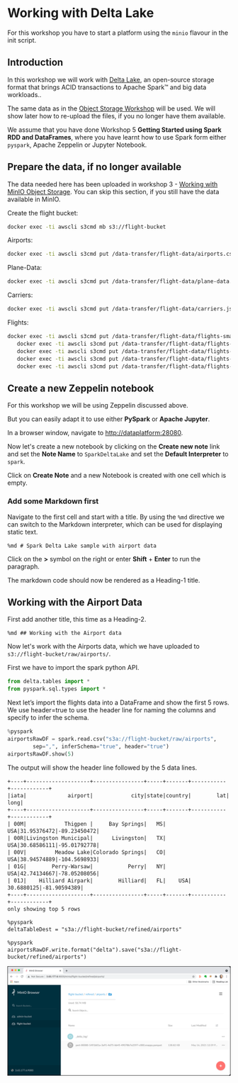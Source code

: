 # Working with Delta Lake

For this workshop you have to start a platform using the `minio` flavour in the init script.

## Introduction

In this workshop we will work with [Delta Lake](https://delta.io/), an open-source storage format that brings ACID transactions to Apache Spark™ and big data workloads.. 

The same data as in the [Object Storage Workshop](../03-object-storage/README.md) will be used. We will show later how to re-upload the files, if you no longer have them available.

We assume that you have done Workshop 5 **Getting Started using Spark RDD and DataFrames**, where you have learnt how to use Spark form either `pyspark`, Apache Zeppelin or Jupyter Notebook. 
 
## Prepare the data, if no longer available

The data needed here has been uploaded in workshop 3 - [Working with MinIO Object Storage](03-object-storage). You can skip this section, if you still have the data available in MinIO. 

Create the flight bucket:

```bash
docker exec -ti awscli s3cmd mb s3://flight-bucket
```

Airports:

```bash
docker exec -ti awscli s3cmd put /data-transfer/flight-data/airports.csv s3://flight-bucket/raw/airports/airports.csv
```

Plane-Data:

```bash
docker exec -ti awscli s3cmd put /data-transfer/flight-data/plane-data.csv s3://flight-bucket/raw/planes/plane-data.csv
```

Carriers:

```bash
docker exec -ti awscli s3cmd put /data-transfer/flight-data/carriers.json s3://flight-bucket/raw/carriers/carriers.json
```

Flights:

```bash
docker exec -ti awscli s3cmd put /data-transfer/flight-data/flights-small/flights_2008_4_1.csv s3://flight-bucket/raw/flights/ &&
   docker exec -ti awscli s3cmd put /data-transfer/flight-data/flights-small/flights_2008_4_2.csv s3://flight-bucket/raw/flights/ &&
   docker exec -ti awscli s3cmd put /data-transfer/flight-data/flights-small/flights_2008_5_1.csv s3://flight-bucket/raw/flights/ &&
   docker exec -ti awscli s3cmd put /data-transfer/flight-data/flights-small/flights_2008_5_2.csv s3://flight-bucket/raw/flights/ &&
   docker exec -ti awscli s3cmd put /data-transfer/flight-data/flights-small/flights_2008_5_3.csv s3://flight-bucket/raw/flights/
```

## Create a new Zeppelin notebook

For this workshop we will be using Zeppelin discussed above. 

But you can easily adapt it to use either **PySpark** or **Apache Jupyter**.

In a browser window, navigate to <http://dataplatform:28080>.

Now let's create a new notebook by clicking on the **Create new note** link and set the **Note Name** to `SparkDeltaLake` and set the **Default Interpreter** to `spark`. 

Click on **Create Note** and a new Notebook is created with one cell which is empty. 

### Add some Markdown first

Navigate to the first cell and start with a title. By using the `%md` directive we can switch to the Markdown interpreter, which can be used for displaying static text.

```
%md # Spark Delta Lake sample with airport data
```

Click on the **>** symbol on the right or enter **Shift** + **Enter** to run the paragraph.

The markdown code should now be rendered as a Heading-1 title.

## Working with the Airport Data

First add another title, this time as a Heading-2.

```
%md ## Working with the Airport data
```

Now let's work with the Airports data, which we have uploaded to `s3://flight-bucket/raw/airports/`. 

First we have to import the spark python API. 

```python
from delta.tables import *
from pyspark.sql.types import *
```

Next let’s import the flights data into a DataFrame and show the first 5 rows. We use header=true to use the header line for naming the columns and specify to infer the schema.  

```python
%pyspark
airportsRawDF = spark.read.csv("s3a://flight-bucket/raw/airports", 
    	sep=",", inferSchema="true", header="true")
airportsRawDF.show(5)
```

The output will show the header line followed by the 5 data lines.

```
+----+--------------------+----------------+-----+-------+-----------+------------+
|iata|             airport|            city|state|country|        lat|        long|
+----+--------------------+----------------+-----+-------+-----------+------------+
| 00M|            Thigpen |     Bay Springs|   MS|    USA|31.95376472|-89.23450472|
| 00R|Livingston Municipal|      Livingston|   TX|    USA|30.68586111|-95.01792778|
| 00V|         Meadow Lake|Colorado Springs|   CO|    USA|38.94574889|-104.5698933|
| 01G|        Perry-Warsaw|           Perry|   NY|    USA|42.74134667|-78.05208056|
| 01J|    Hilliard Airpark|        Hilliard|   FL|    USA| 30.6880125|-81.90594389|
+----+--------------------+----------------+-----+-------+-----------+------------+
only showing top 5 rows
```

```
%pyspark
deltaTableDest = "s3a://flight-bucket/refined/airports"
```


```
%pyspark
airportsRawDF.write.format("delta").save("s3a://flight-bucket/refined/airports")
```


![Alt Image Text](images/spark-delta-lake-1st-write.png "Spark Delta Lake")


 

